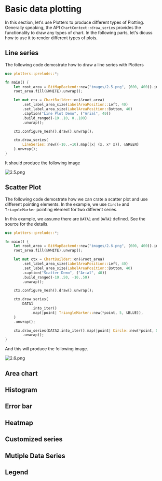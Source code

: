 # Basic data plotting

In this section, let's use Plotters to produce different types of Plotting.
Generally speaking, the API `ChartContext::draw_series` provides the functionality
to draw any types of chart. In the following parts, let's dicuss how to use it to 
render different types of plots.

## Line series

The following code demostrate how to draw a line series with Plotters

```rust
use plotters::prelude::*;

fn main() {
	let root_area = BitMapBackend::new("images/2.5.png", (600, 400)).into_drawing_area();
	root_area.fill(&WHITE).unwrap();

	let mut ctx = ChartBuilder::on(&root_area)
		.set_label_area_size(LabelAreaPosition::Left, 40)
		.set_label_area_size(LabelAreaPosition::Bottom, 40)
		.caption("Line Plot Demo", ("Arial", 40))
		.build_ranged(-10..10, 0..100)
		.unwrap();

	ctx.configure_mesh().draw().unwrap();

	ctx.draw_series(
		LineSeries::new((-10..=10).map(|x| (x, x* x)), &GREEN)
	).unwrap();
}
```

It should produce the following image

![2.5.png](../../images/2.5.png)

## Scatter Plot

The following code demostrate how we can crate a scatter plot and use different pointing elements.
In the example, we use `Circle` and `TriagnleMarker` pointing element for two different series.

In this example, we assume there are `DATA1` and `DATA2` defined. See the source for the details.

```rust
use plotters::prelude::*;

fn main() {
    let root_area = BitMapBackend::new("images/2.6.png", (600, 400)).into_drawing_area();
    root_area.fill(&WHITE).unwrap();

    let mut ctx = ChartBuilder::on(&root_area)
        .set_label_area_size(LabelAreaPosition::Left, 40)
        .set_label_area_size(LabelAreaPosition::Bottom, 40)
        .caption("Scatter Demo", ("Arial", 40))
        .build_ranged(-10..50, -10..50)
        .unwrap();

    ctx.configure_mesh().draw().unwrap();

    ctx.draw_series(
        DATA1
            .into_iter()
            .map(|point| TriangleMarker::new(*point, 5, &BLUE)),
    )
    .unwrap();

    ctx.draw_series(DATA2.into_iter().map(|point| Circle::new(*point, 5, &RED)))
        .unwrap();
}
```

And this will produce the following image.

![2.6.png](../../images/2.6.png)

## Area chart
## Histogram
## Error bar
## Heatmap
## Customized series
## Mutiple Data Series
## Legend

